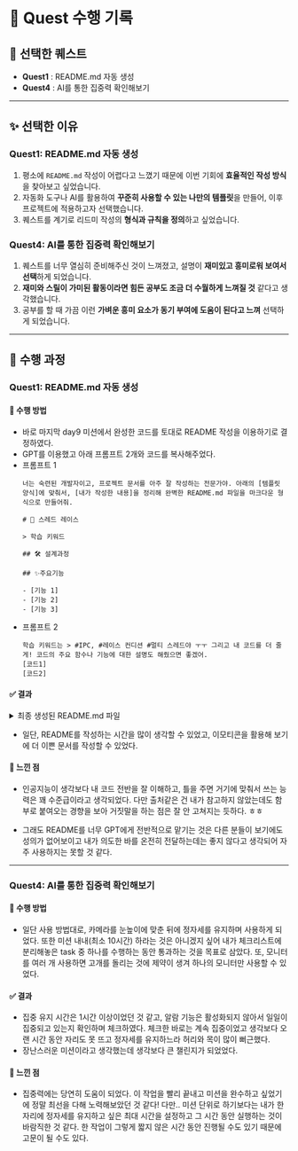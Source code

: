 # 📝 Quest 수행 기록

## 🎯 선택한 퀘스트
- **Quest1** : README.md 자동 생성  
- **Quest4** : AI를 통한 집중력 확인해보기  

---

## ✨ 선택한 이유

### Quest1: README.md 자동 생성
1. 평소에 `README.md` 작성이 어렵다고 느꼈기 때문에 이번 기회에 **효율적인 작성 방식**을 찾아보고 싶었습니다.
2. 자동화 도구나 AI를 활용하여 **꾸준히 사용할 수 있는 나만의 템플릿**을 만들어, 이후 프로젝트에 적용하고자 선택했습니다.
3. 퀘스트를 계기로 리드미 작성의 **형식과 규칙을 정의**하고 싶었습니다.

### Quest4: AI를 통한 집중력 확인해보기
1. 퀘스트를 너무 열심히 준비해주신 것이 느껴졌고, 설명이 **재미있고 흥미로워 보여서 선택**하게 되었습니다.
2. **재미와 스릴이 가미된 활동이라면 힘든 공부도 조금 더 수월하게 느껴질 것** 같다고 생각했습니다.
3. 공부를 할 때 가끔 이런 **가벼운 흥미 요소가 동기 부여에 도움이 된다고 느껴** 선택하게 되었습니다.

---

## 🔧 수행 과정

### Quest1: README.md 자동 생성

#### 🚀 수행 방법
- 바로 마지막 day9 미션에서 완성한 코드를 토대로 README 작성을 이용하기로 결정하였다.
- GPT를 이용했고 아래 프롬프트 2개와 코드를 복사해주었다.
- 프롬프트 1
  ```prompt
  너는 숙련된 개발자이고, 프로젝트 문서를 아주 잘 작성하는 전문가야. 아래의 [템플릿 양식]에 맞춰서, [내가 작성한 내용]을 정리해 완벽한 README.md 파일을 마크다운 형식으로 만들어줘.

  # 🚀 스레드 레이스

  > 학습 키워드

  ## 🛠️ 설계과정

  ## ✨주요기능

  - [기능 1]
  - [기능 2]
  - [기능 3]
  ```
- 프롬프트 2
  ```prompt
  학습 키워드는 > #IPC, #레이스 컨디션 #멀티 스레드야 ㅜㅜ 그리고 내 코드를 더 줄게! 코드의 주요 함수나 기능에 대한 설명도 해줬으면 좋겠어.
  [코드1]
  [코드2]
  ```

#### ✅ 결과
<details>
<summary>최종 생성된 README.md 파일</summary>

# 🚀 스레드 레이스

**멀티스레드 환경에서의 작업 분배, 경쟁 상태(Race Condition), 락(Lock) 처리, IPC(프로세스 간 통신)** 등을 학습하고 시뮬레이션하는 Node.js 기반 프로젝트입니다.

> **학습 키워드**  
> `멀티스레딩` `Worker Threads` `SharedArrayBuffer` `Atomics` `Lock` `Race Condition` `IPC` `스레드 스케줄링`

---

## 🛠️ 설계 과정

- `worker_threads` 모듈을 활용해 메인 스레드와 워커 간 병렬 처리 구조를 설계
- 공유 자원(`balance`)을 안전하게 조작하기 위해 `SharedArrayBuffer` + `Atomics` 기반의 락 메커니즘을 구현
- 워커는 역할 기반(`deposit`, `withdraw`, `inquiry`)으로 분기되어 작업 요청 및 수행을 반복
- IPC 통신은 `parentPort.postMessage()`와 `.on('message')`로 구성
- 각 워커는 작업이 없으면 요청을 재시도하며, 모든 작업이 끝나면 순차적으로 종료

---

## ✨ 주요 기능

- ✅ **역할 기반 워커 생성 및 분리된 작업 처리**
- `deposit`, `withdraw`, `inquiry` 역할의 워커들이 생성되고 자신에게 맞는 작업만 수행

- ✅ **공유 자원 보호**
- `SharedArrayBuffer`와 `Atomics.compareExchange()` 기반의 락 구현
- 레이스 컨디션 없이 잔액(balance)을 안전하게 입출금

- ✅ **스레드 간 IPC 통신 구현**
- 메인 스레드와 워커가 메시지를 통해 작업 요청, 로그 전달, 종료 신호 등을 주고받음

- ✅ **랜덤 딜레이 + 비동기 처리**
- 각 작업은 `setTimeout` 기반의 비동기 랜덤 지연을 포함해 현실성 있는 처리를 모방

---

## 📁 프로젝트 구조 예시

```
📦 thread-race/
┣ 📜 main.js         # 메인 스레드 - 작업 생성 및 워커 관리
┣ 📜 worker.js       # 워커 스레드 - 역할 기반 작업 처리
┣ 📜 README.md       # 프로젝트 소개 및 문서
```

---

## 🧠 주요 함수 설명

### 🔧 main.js

| 함수/이벤트 | 설명 |
|-------------|------|
| `new Worker()` | 역할별 워커를 생성하고 `shared` 버퍼 전달 |
| `worker.on('message')` | 워커로부터 로그, 요청, 완료 등의 메시지를 수신 |
| `worker.postMessage({ type: 'task' })` | 워커에게 작업 전달 |
| `worker.postMessage({ type: 'terminate' })` | 모든 작업이 완료되면 워커 종료 신호 전송 |
| `sharedView[0]` | 락 인덱스 (LOCK_INDEX) |
| `sharedView[1]` | 잔액(balance) 저장소 (BALANCE_INDEX) |

---

### 🔧 worker.js

| 함수 | 설명 |
|------|------|
| `acquireLock()` | 락이 0일 때만 점유, 아니면 대기 (`Atomics.wait`) |
| `releaseLock()` | 락 해제 후 대기 중인 스레드 깨움 (`Atomics.notify`) |
| `log(msg)` | 로그를 메인 스레드로 전송하며 타임스탬프 포함 |
| `deposit()` | 랜덤 금액 입금, 락으로 보호된 공유 자원 접근 |
| `withdraw()` | 랜덤 금액 출금, 부족 시 `insufficient balance` 출력 |
| `inquiry()` | 잔액 조회 후 로그 출력 |
| `parentPort.on('message')` | 메인으로부터 작업(task) 또는 종료(terminate) 메시지 수신 |

---

## ✅ 실행 예시 (콘솔 로그)

```
tasks: [ 'deposit', 'withdraw', 'inquiry', ... ]
[워커 준비 완료] threadId: 2, 역할: deposit
[워커 준비 완료] threadId: 4, 역할: inquiry
(15:03:12.123) [2] deposited 430
(15:03:12.834) [4] 현재 잔액 : 430원
(15:03:13.542) [3] withdraw 210
...
모든 worker가 종료되었습니다.
최종 공유 자원 값 (balance): 1270원
```

---

## 📌 학습 포인트 요약

| 항목 | 설명 |
|------|------|
| 🧵 멀티스레딩 | Node.js의 `worker_threads` 기반 워커 병렬 처리 |
| 🔐 동기화 제어 | Atomics로 구현한 락 처리로 공유 자원 보호 |
| 💬 IPC | 메인-워커 간 메시지 기반 통신 구조 |
| ⚠️ 레이스 컨디션 | 락 없이는 발생할 수 있는 Race Condition 직접 시뮬레이션 가능 |


---

## 🧠 참고 자료

- [Node.js 공식 문서: worker_threads](https://nodejs.org/api/worker_threads.html)
- [MDN Web Docs: Atomics](https://developer.mozilla.org/en-US/docs/Web/JavaScript/Reference/Global_Objects/Atomics)
</details>

- 일단, README를 작성하는 시간을 많이 생각할 수 있었고, 이모티콘을 활용해 보기에 더 이쁜 문서를 작성할 수 있었다.

#### 💭 느낀 점
- 인공지능이 생각보다 내 코드 전반을 잘 이해하고, 틀을 주면 거기에 맞춰서 쓰는 능력은 꽤 수준급이라고 생각되었다. 다만 출처같은 건 내가 참고하지 않았는데도 함부로 붙여오는 경향을 보아 거짓말을 하는 점은 잘 안 고쳐지는 듯하다. ㅎㅎ

- 그래도 README를 너무 GPT에게 전반적으로 맡기는 것은 다른 분들이 보기에도 성의가 없어보이고 내가 의도한 바를 온전히 전달하는데는 좋지 않다고 생각되어 자주 사용하지는 못할 것 같다.

---

### Quest4: AI를 통한 집중력 확인해보기

#### 🚀 수행 방법
- 일단 사용 방법대로, 카메라를 눈높이에 맞춘 뒤에 정자세를 유지하며 사용하게 되었다. 또한 미션 내내(최소 10시간) 하라는 것은 아니겠지 싶어 내가 체크리스트에 분리해놓은 task 중 하나를 수행하는 동안 통과하는 것을 목표로 삼았다. 또, 모니터를 여러 개 사용하면 고개를 돌리는 것에 제약이 생겨 하나의 모니터만 사용할 수 있었다.
#### ✅ 결과
- 집중 유지 시간은 1시간 이상이었던 것 같고, 알람 기능은 활성화되지 않아서 일일이 집중되고 있는지 확인하며 체크하였다. 체크한 바로는 계속 집중이었고 생각보다 오랜 시간 동안 자리도 못 뜨고 정자세를 유지하느라 허리와 목이 많이 뻐근했다.
- 장난스러운 미션이라고 생각했는데 생각보다 큰 챌린지가 되었었다.

#### 💭 느낀 점
- 집중력에는 당연히 도움이 되었다. 이 작업을 빨리 끝내고 미션을 완수하고 싶었기에 정말 최선을 다해 노력해보았던 것 같다! 다만.. 미션 단위로 하기보다는 내가 한 자리에 정자세를 유지하고 싶은 최대 시간을 설정하고 그 시간 동안 실행하는 것이 바람직한 것 같다. 한 작업이 그렇게 짧지 않은 시간 동안 진행될 수도 있기 때문에 고문이 될 수도 있다.
